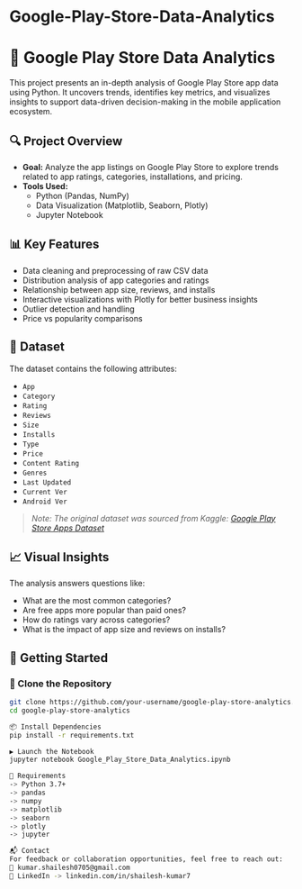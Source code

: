 # Google-Play-Store-Data-Analytics

# 📱 Google Play Store Data Analytics

This project presents an in-depth analysis of Google Play Store app data using Python. It uncovers trends, identifies key metrics, and visualizes insights to support data-driven decision-making in the mobile application ecosystem.

## 🔍 Project Overview

- **Goal:** Analyze the app listings on Google Play Store to explore trends related to app ratings, categories, installations, and pricing.
- **Tools Used:** 
  - Python (Pandas, NumPy)
  - Data Visualization (Matplotlib, Seaborn, Plotly)
  - Jupyter Notebook

## 📊 Key Features

- Data cleaning and preprocessing of raw CSV data
- Distribution analysis of app categories and ratings
- Relationship between app size, reviews, and installs
- Interactive visualizations with Plotly for better business insights
- Outlier detection and handling
- Price vs popularity comparisons

## 📁 Dataset

The dataset contains the following attributes:
- `App`
- `Category`
- `Rating`
- `Reviews`
- `Size`
- `Installs`
- `Type`
- `Price`
- `Content Rating`
- `Genres`
- `Last Updated`
- `Current Ver`
- `Android Ver`

> *Note: The original dataset was sourced from Kaggle: [Google Play Store Apps Dataset](https://www.kaggle.com/datasets/lava18/google-play-store-apps)*

## 📈 Visual Insights

The analysis answers questions like:
- What are the most common categories?
- Are free apps more popular than paid ones?
- How do ratings vary across categories?
- What is the impact of app size and reviews on installs?

## 🚀 Getting Started

### 🔧 Clone the Repository
```bash
git clone https://github.com/your-username/google-play-store-analytics.git
cd google-play-store-analytics

📦 Install Dependencies
pip install -r requirements.txt

▶️ Launch the Notebook
jupyter notebook Google_Play_Store_Data_Analytics.ipynb

📌 Requirements
-> Python 3.7+
-> pandas
-> numpy
-> matplotlib
-> seaborn
-> plotly
-> jupyter

📬 Contact
For feedback or collaboration opportunities, feel free to reach out:
📧 kumar.shailesh0705@gmail.com
💼 LinkedIn -> linkedin.com/in/shailesh-kumar7
